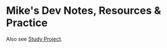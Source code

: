 # Mike's Dev Notes, Resources & Practice


Also see [Study Project](https://github.com/mikedonnici/dev/projects/1).
